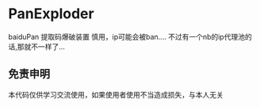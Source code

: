 # PanExploder

baiduPan 提取码爆破装置
慎用，ip可能会被ban....
不过有一个nb的ip代理池的话,那就不一样了...

## 免责申明
本代码仅供学习交流使用，如果使用者使用不当造成损失，与本人无关
